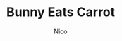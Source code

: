 ---
title: Bunny Eats Carrot
link: https://preview.p5js.org/gr346806/present/e2EGx9vnr
author: Nico
grade: 9
image: /2021/bunnygames/Picture11.png
description: Collect 20 carrots using the WASD Keys to win.
layout: project
---